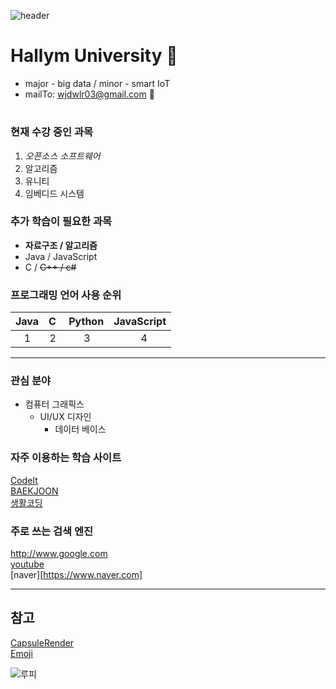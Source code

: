 ![header](https://capsule-render.vercel.app/api?type=waving&color=timeAuto&height=300&section=header&text=Yeeun's%20Profile&fontSize=90)


# Hallym University 👋  

* major - big data / minor - smart IoT
* mailTo: wjdwlr03@gmail.com 💬 
# 


### 현재 수강 중인 과목 

1. _오픈소스 소프트웨어_
2. 알고리즘 
3. 유니티
4. 임베디드 시스템



### 추가 학습이 필요한 과목

* __자료구조 / 알고리즘__  
* Java / JavaScript
* C / ~~C++ / c#~~  



### 프로그래밍 언어 사용 순위

|Java|C&nbsp;|Python|JavaScript|
|---:|---:|---:|---:|
|1&nbsp;&nbsp;&nbsp;|2&nbsp;|3&nbsp;&nbsp;&nbsp;&nbsp;&nbsp;|4&nbsp;&nbsp;&nbsp;&nbsp;&nbsp;&nbsp;&nbsp;|



---



### 관심 분야

+ 컴퓨터 그래픽스
  + UI/UX 디자인
    + 데이터 베이스



### 자주 이용하는 학습 사이트

[CodeIt][CodeItlink]  
[BAEKJOON][BAEKJOONlink]  
[생활코딩][생활코딩link]  

[CodeItlink]:https://www.codeit.kr/  
[BAEKJOONlink]:https://www.acmicpc.net/  
[생활코딩link]:https://opentutorials.org/course/1  



### 주로 쓰는 검색 엔진

http://www.google.com  
[youtube](https://www.youtube.com)  
[naver][https://www.naver.com]  



---



## 참고

[CapsuleRender][CapsuleRenderlink]    
[Emoji][Emojilink]  

[CapsuleRenderlink]:https://github.com/kyechan99/capsule-render  
[Emojilink]:https://www.unicode.org/emoji/charts/full-emoji-list.html  

![루피](https://user-images.githubusercontent.com/90556317/135756324-f94e08ac-2a38-4339-af49-bb0e36132be4.jpg)  
